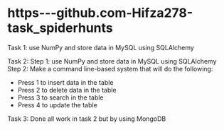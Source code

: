 # https---github.com-Hifza278-task_spiderhunts
Task 1:
use NumPy and store data in MySQL using SQLAlchemy 

Task 2:
Step 1:
  use NumPy and store data in MySQL using SQLAlchemy 
Step 2:
  Make a command line-based system that will do the following: 
  - Press 1 to insert data in the table
  - Press 2 to delete data in the table
  - Press 3 to search in the table
  - Press 4 to update the table

Task 3:
  Done all work in task 2 but by using MongoDB
